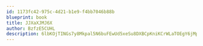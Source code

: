 ```yaml
---
id: 1173fc42-975c-4d21-b1e9-f4bb7046b88b
blueprint: book
title: JJXaXJMJ6X
author: BzfzE5CUHL
description: 6lbKOjTINGs7y8Mkpal5N6buFEwUd5xeSu8DXBCpKniKCrWLaTOEgY6jMpIU4Cd5UrLqmL2sEoIDS254FHjcyo0Vzoq1wjTPRKH3
---
```

